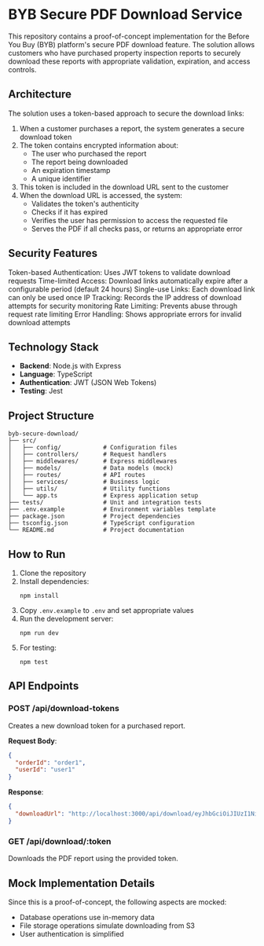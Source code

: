 # BYB Secure PDF Download Service

This repository contains a proof-of-concept implementation for the Before You Buy (BYB) platform's secure PDF download feature. The solution allows customers who have purchased property inspection reports to securely download these reports with appropriate validation, expiration, and access controls.

## Architecture

The solution uses a token-based approach to secure the download links:

1. When a customer purchases a report, the system generates a secure download token
2. The token contains encrypted information about:
   - The user who purchased the report
   - The report being downloaded
   - An expiration timestamp
   - A unique identifier
3. This token is included in the download URL sent to the customer
4. When the download URL is accessed, the system:
   - Validates the token's authenticity
   - Checks if it has expired
   - Verifies the user has permission to access the requested file
   - Serves the PDF if all checks pass, or returns an appropriate error

## Security Features

Token-based Authentication: Uses JWT tokens to validate download requests
Time-limited Access: Download links automatically expire after a configurable period (default 24 hours)
Single-use Links: Each download link can only be used once
IP Tracking: Records the IP address of download attempts for security monitoring
Rate Limiting: Prevents abuse through request rate limiting
Error Handling: Shows appropriate errors for invalid download attempts

## Technology Stack

- **Backend**: Node.js with Express
- **Language**: TypeScript
- **Authentication**: JWT (JSON Web Tokens)
- **Testing**: Jest

## Project Structure

```
byb-secure-download/
├── src/
│   ├── config/            # Configuration files
│   ├── controllers/       # Request handlers
│   ├── middlewares/       # Express middlewares
│   ├── models/            # Data models (mock)
│   ├── routes/            # API routes
│   ├── services/          # Business logic
│   ├── utils/             # Utility functions
│   └── app.ts             # Express application setup
├── tests/                 # Unit and integration tests
├── .env.example           # Environment variables template
├── package.json           # Project dependencies
├── tsconfig.json          # TypeScript configuration
└── README.md              # Project documentation
```

## How to Run

1. Clone the repository
2. Install dependencies:
   ```
   npm install
   ```
3. Copy `.env.example` to `.env` and set appropriate values
4. Run the development server:
   ```
   npm run dev
   ```
5. For testing:
   ```
   npm test
   ```

## API Endpoints

### POST /api/download-tokens
Creates a new download token for a purchased report.

**Request Body**:
```json
{
  "orderId": "order1",
  "userId": "user1"
}
```

**Response**:
```json
{
  "downloadUrl": "http://localhost:3000/api/download/eyJhbGciOiJIUzI1NiIsInR5cCI6IkpXVCJ9..."
}
```

### GET /api/download/:token
Downloads the PDF report using the provided token.

## Mock Implementation Details

Since this is a proof-of-concept, the following aspects are mocked:
- Database operations use in-memory data
- File storage operations simulate downloading from S3
- User authentication is simplified